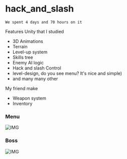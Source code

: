 # hack_and_slash
```
We spent 4 days and 70 hours on it
```
Features Unity that I studied
* 3D Animations
* Terrain
* Level-up system
* Skills tree
* Enemy AI logic
* Hack and slash Control
* level-design, do you see menu? It's nice and simple)
* and many many other

My friend make
* Weapon system
* Inventory

### Menu
![IMG](https://raw.githubusercontent.com/liderako/hack_and_slash/master/screenshots/Screen%20Shot%202019-04-20%20at%2012.46.26%20PM.png)

### Boss
![IMG](https://raw.githubusercontent.com/liderako/hack_and_slash/master/screenshots/Screen%20Shot%202019-04-20%20at%2012.48.51%20PM.png)
